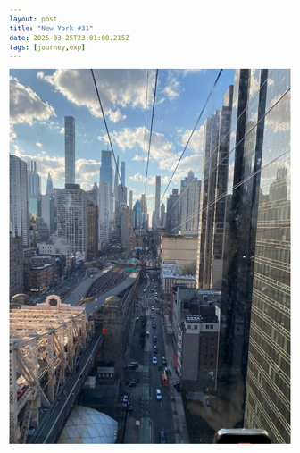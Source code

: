 ```yaml
---
layout: post
title: "New York #31"
date: 2025-03-25T23:01:00.215Z
tags: [journey,exp]
---
```


![New York #31](/assets/images/2025-03-25-image230100.png)

